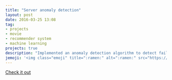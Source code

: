 ```yaml
---
title: "Server anomaly detection"
layout: post
date: 2016-03-25 13:08
tag:
- projects
- movie
- recommender system
- machine learning
projects: true
description: "Implemented an anomaly detection algorithm to detect failing servers"
jemoji: '<img class="emoji" title=":ramen:" alt=":ramen:" src="https://assets.github.com/images/icons/emoji/unicode/1f35c.png" height="20" width="20" align="absmiddle">'
---
```




[Check it out](https://github.com/sleeping-bag/Machine_learning_AndrewNg/tree/master/machine-learning-ex8/ex8)